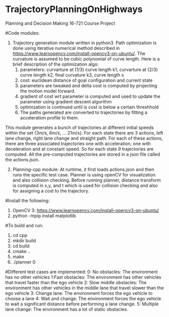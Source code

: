 # TrajectoryPlanningOnHighways
Planning and Decision Making 16-721 Course Project

#Code modules:
1. Trajectory generation module written in python3. Path optimization is done using iterative numerical method described in https://www.learnopencv.com/install-opencv3-on-ubuntu/.
The curvature is assumed to be cubic polynomial of curve length. Here is a brief description of the optimization algo:
	1. parameters: curvarture at (1/3) curve length k1, curvarture at (2/3) curve length k2, final curvature k3, curve length s
	2. cost: euclidean distance of goal configuration and current state
	3. parameters are tweaked and delta cost is computed by projecting the motion model forward.    
	4. gradient of cost wrt parameter is computed and used to update the parameter using gradient descent algorithm
	5. optimization is continued until is cost is below a certain threshhold
	6. The paths generated are converted to trajectories by fitting a acceleration profile to them.

This module generates a bunch of trajectories at different initial speeds within the set {3m/s, 6m/s, ... 21m/s}. For each state there are 3 actions, left lane change, right lane change and straight path. For each of these actions, there are three associated trajectories one with acceleration, one with deceleration and at constant speed. So for each state 9 trajectories are computed. All the pre-computed trajectories are stored in a json file called the actions.json.

2. Planning-cpp module: At runtime, it first loads actions.json and then runs the specific test case. Planner is using openCV for visualization and also collision checking. Before running planner, distance transform is computed in x,y, and t which is used for collision checking and also for assigning a cost to the trajectory.


#Install the following:
1. OpenCV 3: https://www.learnopencv.com/install-opencv3-on-ubuntu/
2. python -mpip install matplotlib


#To build and run:
1. cd cpp
2. mkdir build
3. cd build
4. cmake ..
5. make
6.  ./planner 0


#Different test cases are implemented:
0: No obstacles: The environment has no other vehicles
1:Fast  obstacles: The  environment  has  other  vehicles that travel faster than the ego vehicle
2: Slow middle obstacles: The environment has other vehicles in the middle lane that travel slower than the ego vehicle
3: Change lane: The environment forces the ego vehicle to choose a lane
4: Wait and change: The environment forces the ego vehicle to wait a significant distance before performing a lane change.
5: Multiple lane change: The environment has a lot of static obstacles.









 
